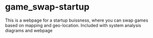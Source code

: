 # game_swap-startup
This is a webpage for a startup buissness, where you can swap games based on mapping and geo-location. Included with system analysis diagrams and webpage
